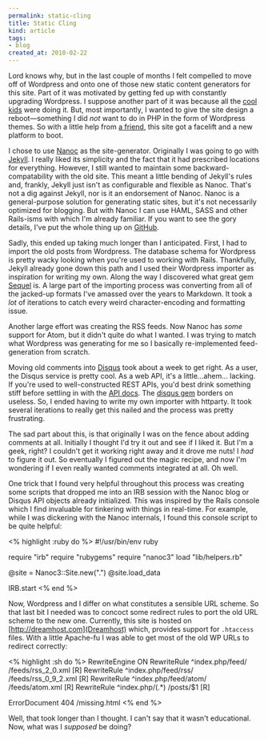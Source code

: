 ```yaml
--- 
permalink: static-cling
title: Static Cling
kind: article
tags: 
- blog
created_at: 2010-02-22
---
```

Lord knows why, but in the last couple of months I felt compelled to
move off of Wordpress and onto one of those new static content
generators for this site. Part of it was motivated by getting fed up
with constantly upgrading Wordpress. I suppose another part of it was
because all the [cool](http://userprimary.net)
[kids](http://davepeck.org/) were doing it. But, most importantly,
I wanted to give the site design a reboot&mdash;something I did _not_
want to do in PHP in the form of Wordpress themes. So with a little
help from [a friend](http://whole-studios.com/), this site got a
facelift and a new platform to boot.

I chose to use [Nanoc](http://nanoc.stoneship.org) as the
site-generator. Originally I was going to go with
[Jekyll](http://github.com/mojombo/jekyll). I really liked its
simplicity and the fact that it had prescribed locations for
everything. However, I still wanted to maintain some
backward-compatability with the old site. This meant a little bending
of Jekyll's rules and, frankly, Jekyll just isn't as configurable and
flexible as Nanoc. That's not a dig against Jekyll, nor is it an
endorsement of Nanoc. Nanoc is a general-purpose solution for
generating static sites, but it's not necessarily optimized for
blogging. But with Nanoc I can use HAML, SASS and other Rails-isms
with which I'm already familiar. If you want to see the gory details,
I've put the whole thing up on
[GitHub](http://github.com/alexvollmer/alexvollmer.com).

Sadly, this ended up taking much longer than I anticipated.
First, I had to import the old posts from Wordpress. The database
schema for Wordpress is pretty wacky looking when you're used to
working with Rails. Thankfully, Jekyll already gone down this path and
I used their Wordpress importer as inspiration for writing my
own. Along the way I discovered what great gem
[Sequel](http://rubygems.org/gems/sequel) is. A large part of the
importing process was converting from all of the jacked-up formats
I've amassed over the years to Markdown. It took a _lot_ of iterations
to catch every weird character-encoding and formatting issue.

Another large effort was creating the RSS feeds. Now Nanoc has _some_
support for Atom, but it didn't quite do what I wanted. I was trying
to match what Wordpress was generating for me so I basically
re-implemented feed-generation from scratch.

Moving old comments into [Disqus](http://disqus.com) took about
a week to get right. As a user, the Disqus service is pretty
cool. As a web API, it's a little&hellip;ahem&hellip; lacking. If
you're used to well-constructed REST APIs, you'd best drink something
stiff before settling in with the [API
docs](http://groups.google.com/group/disqus-dev/web/api-1-1). The
[disqus gem](http://github.com/norman/disqus) borders on useless. So,
I ended having to write my own importer with httparty. It took several
iterations to really get this nailed and the process was pretty
frustrating.

The sad part about this, is that originally I was on the fence about
adding comments at all. Initially I thought I'd try it out and see if
I liked it. But I'm a geek, right? I couldn't get it working right
away and it drove me nuts! I _had_ to figure it out. So eventually I
figured out the magic recipe, and now I'm wondering if I even really
wanted comments integrated at all. Oh well.

One trick that I found very helpful throughout this process was
creating some scripts that dropped me into an IRB session with the
Nanoc blog or Disqus API objects already initialized. This was
inspired by the Rails console which I find invaluable for tinkering with
things in real-time. For example, while I was dickering with the Nanoc
internals, I found this console script to be quite helpful:

<% highlight :ruby do %>
#!/usr/bin/env ruby

require "irb"
require "rubygems"
require "nanoc3"
load "lib/helpers.rb"

@site = Nanoc3::Site.new(".")
@site.load_data

IRB.start
<% end %>

Now, Wordpress and I differ on what constitutes a sensible URL
scheme. So that last bit I needed was to concoct some redirect rules
to port the old URL scheme to the new one. Currently, this site is
hosted on [http://dreamhost.com](Dreamhost) which, provides support
for `.htaccess` files. With a little Apache-fu I was able to get most
of the old WP URLs to redirect correctly:

<% highlight :sh do %>
RewriteEngine ON
RewriteRule ^index.php/feed/ /feeds/rss_2_0.xml [R]
RewriteRule ^index.php/feed/rss/ /feeds/rss_0_9_2.xml [R]
RewriteRule ^index.php/feed/atom/ /feeds/atom.xml [R]
RewriteRule ^index.php/(.*) /posts/$1 [R]

ErrorDocument 404 /missing.html
<% end %>

Well, that took longer than I thought. I can't say that it wasn't
educational. Now, what was I _supposed_ be doing?
